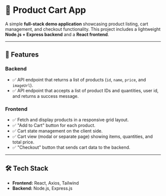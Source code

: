 # 🛒 Product Cart App

A simple **full-stack demo application** showcasing product listing, cart management, and checkout functionality. This project includes a lightweight **Node.js + Express backend** and a **React frontend**.  

---

## 🚀 Features

### **Backend**
- ✅ API endpoint that returns a list of products (`id`, `name`, `price`, and `imageUrl`).
- ✅ API endpoint that accepts a list of product IDs and quantities, user id, and returns a success message.

### **Frontend**
- ✅ Fetch and display products in a responsive grid layout.
- ✅ "Add to Cart" button for each product.
- ✅ Cart state management on the client side.
- ✅ Cart view (modal or separate page) showing items, quantities, and total price.
- ✅ "Checkout" button that sends cart data to the backend.

---

## 🛠️ Tech Stack
- **Frontend:** React, Axios, Tailwind 
- **Backend:** Node.js, Express.js  



